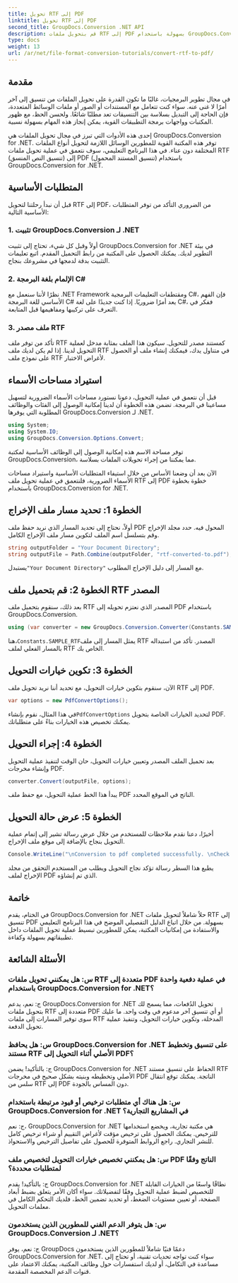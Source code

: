 ```yaml
---
title: تحويل RTF إلى PDF
linktitle: تحويل RTF إلى PDF
second_title: GroupDocs.Conversion .NET API
description: قم بتحويل ملفات RTF إلى PDF بسهولة باستخدام GroupDocs.Conversion for .NET. اتبع خطوة بخطوة للتكامل وأطلق العنان لقوة تحويل الملفات.
type: docs
weight: 13
url: /ar/net/file-format-conversion-tutorials/convert-rtf-to-pdf/
---
```

## مقدمة

في مجال تطوير البرمجيات، غالبًا ما تكون القدرة على تحويل الملفات من تنسيق إلى آخر أمرًا لا غنى عنه. سواء كنت تتعامل مع المستندات أو الصور أو ملفات الوسائط المتعددة، فإن الحاجة إلى التبديل بسلاسة بين التنسيقات تعد مطلبًا شائعًا. ولحسن الحظ، مع ظهور المكتبات وواجهات برمجة التطبيقات القوية، يمكن إنجاز هذه المهام بسهولة نسبية.

إحدى هذه الأدوات التي تبرز في مجال تحويل الملفات هي GroupDocs.Conversion for .NET. توفر هذه المكتبة القوية للمطورين الوسائل اللازمة لتحويل أنواع الملفات المختلفة دون عناء. في هذا البرنامج التعليمي، سوف نتعمق في عملية تحويل ملفات RTF (تنسيق النص المنسق) إلى PDF (تنسيق المستند المحمول) باستخدام GroupDocs.Conversion for .NET.

## المتطلبات الأساسية

قبل أن نبدأ رحلتنا لتحويل RTF إلى PDF، من الضروري التأكد من توفر المتطلبات الأساسية التالية:

### 1. تثبيت GroupDocs.Conversion لـ .NET

أولاً وقبل كل شيء، تحتاج إلى تثبيت GroupDocs.Conversion for .NET في بيئة التطوير لديك. يمكنك الحصول على المكتبة من رابط التحميل المقدم. اتبع تعليمات التثبيت بدقة لدمجها في مشروعك بنجاح.

### 2. الإلمام بلغة البرمجة C#

نظرًا لأننا سنعمل مع .NET Framework ومقتطفات التعليمات البرمجية C#، فإن الفهم الأساسي للغة البرمجة C# يعد أمرًا ضروريًا. إذا كنت جديدًا على لغة C#، ففكر في التعرف على تركيبها ومفاهيمها قبل المتابعة.

### 3. ملف مصدر RTF

تأكد من توفر ملف RTF كمستند مصدر للتحويل. سيكون هذا الملف بمثابة مدخل لعملية التحويل لدينا. إذا لم يكن لديك ملف RTF في متناول يدك، فيمكنك إنشاء ملف أو الحصول على نموذج ملف RTF لأغراض الاختبار.

## استيراد مساحات الأسماء

قبل أن نتعمق في عملية التحويل، دعونا نستورد مساحات الأسماء الضرورية لتسهيل مساعينا في البرمجة. تضمن هذه الخطوة أن لدينا إمكانية الوصول إلى الفئات والوظائف المطلوبة التي يوفرها GroupDocs.Conversion لـ .NET.

```csharp
using System;
using System.IO;
using GroupDocs.Conversion.Options.Convert;
```

توفر مساحة الاسم هذه إمكانية الوصول إلى الوظائف الأساسية لمكتبة GroupDocs.Conversion، مما يمكننا من إجراء تحويلات الملفات بسلاسة.

الآن بعد أن وضعنا الأساس من خلال استيفاء المتطلبات الأساسية واستيراد مساحات الأسماء الضرورية، فلنتعمق في عملية تحويل ملف RTF إلى PDF خطوة بخطوة باستخدام GroupDocs.Conversion for .NET.

## الخطوة 1: تحديد مسار ملف الإخراج

أولاً، نحتاج إلى تحديد المسار الذي نريد حفظ ملف PDF المحول فيه. حدد مجلد الإخراج وقم بتسلسل اسم الملف لتكوين مسار ملف الإخراج الكامل.

```csharp
string outputFolder = "Your Document Directory";
string outputFile = Path.Combine(outputFolder, "rtf-converted-to.pdf");
```

 يستبدل`"Your Document Directory"` مع المسار إلى دليل الإخراج المطلوب.

## الخطوة 2: قم بتحميل ملف RTF المصدر

بعد ذلك، سنقوم بتحميل ملف RTF المصدر الذي نعتزم تحويله إلى PDF باستخدام GroupDocs.Conversion.

```csharp
using (var converter = new GroupDocs.Conversion.Converter(Constants.SAMPLE_RTF))
```

 هنا،`Constants.SAMPLE_RTF`يمثل المسار إلى ملف RTF المصدر. تأكد من استبداله بالمسار الفعلي لملف RTF الخاص بك.

## الخطوة 3: تكوين خيارات التحويل

الآن، سنقوم بتكوين خيارات التحويل، مع تحديد أننا نريد تحويل ملف RTF إلى PDF.

```csharp
var options = new PdfConvertOptions();
```

 في هذا المثال، نقوم بإنشاء`PdfConvertOptions` لتحديد الخيارات الخاصة بتحويل PDF. يمكنك تخصيص هذه الخيارات بناءً على متطلباتك.

## الخطوة 4: إجراء التحويل

بعد تحميل الملف المصدر وتعيين خيارات التحويل، حان الوقت لتنفيذ عملية التحويل وإنشاء مخرجات PDF.

```csharp
converter.Convert(outputFile, options);
```

يبدأ هذا الخط عملية التحويل، مع حفظ ملف PDF الناتج في الموقع المحدد.

## الخطوة 5: عرض حالة التحويل

أخيرًا، دعنا نقدم ملاحظات للمستخدم من خلال عرض رسالة تشير إلى إتمام عملية التحويل بنجاح بالإضافة إلى موقع ملف الإخراج.

```csharp
Console.WriteLine("\nConversion to pdf completed successfully. \nCheck output in {0}", outputFolder);
```

يطبع هذا السطر رسالة تؤكد نجاح التحويل ويطلب من المستخدم التحقق من مجلد الإخراج لملف PDF الذي تم إنشاؤه.

## خاتمة

في الختام، يقدم GroupDocs.Conversion for .NET حلاً شاملاً لتحويل ملفات RTF إلى تنسيق PDF بسهولة. من خلال اتباع الدليل التفصيلي الموضح في هذا البرنامج التعليمي والاستفادة من إمكانيات المكتبة، يمكن للمطورين تبسيط عملية تحويل الملفات داخل تطبيقاتهم بسهولة وكفاءة.

## الأسئلة الشائعة

### س: هل يمكنني تحويل ملفات RTF متعددة إلى PDF في عملية دفعية واحدة باستخدام GroupDocs.Conversion for .NET؟

ج: نعم، يدعم GroupDocs.Conversion for .NET تحويل الدُفعات، مما يسمح لك بتحويل ملفات RTF متعددة إلى PDF أو أي تنسيق آخر مدعوم في وقت واحد. ما عليك سوى توفير المسارات إلى ملفات RTF المدخلة، وتكوين خيارات التحويل، وتنفيذ عملية تحويل الدفعة.

### س: هل يحافظ GroupDocs.Conversion for .NET على تنسيق وتخطيط مستند RTF الأصلي أثناء التحويل إلى PDF؟

ج: بالتأكيد! يضمن GroupDocs.Conversion for .NET الحفاظ على تنسيق مستند RTF الأصلي وتخطيطه وبنيته بشكل صحيح في مخرجات PDF الناتجة. يمكنك توقع انتقال سلس من RTF إلى PDF دون المساس بالجودة.

### س: هل هناك أي متطلبات ترخيص أو قيود مرتبطة باستخدام GroupDocs.Conversion for .NET في المشاريع التجارية؟

ج: نعم، GroupDocs.Conversion for .NET هي مكتبة تجارية، ويخضع استخدامها للترخيص. يمكنك الحصول على ترخيص مؤقت لأغراض التقييم أو شراء ترخيص كامل للنشر التجاري. راجع الروابط المتوفرة للحصول على تفاصيل الترخيص والاستحواذ.

### س: هل يمكنني تخصيص خيارات التحويل لتخصيص ملف PDF الناتج وفقًا لمتطلبات محددة؟

ج: بالتأكيد! يقدم GroupDocs.Conversion for .NET نطاقًا واسعًا من الخيارات القابلة للتخصيص لضبط عملية التحويل وفقًا لتفضيلاتك. سواء أكان الأمر يتعلق بضبط أبعاد الصفحة، أو تعيين مستويات الضغط، أو تحديد تضمين الخط، فلديك التحكم الكامل في معلمات التحويل.

### س: هل يتوفر الدعم الفني للمطورين الذين يستخدمون GroupDocs.Conversion لـ .NET؟

ج: نعم، يوفر GroupDocs دعمًا فنيًا شاملاً للمطورين الذين يستخدمون GroupDocs.Conversion for .NET. سواء كنت تواجه تحديات تقنية، أو تحتاج إلى مساعدة في التكامل، أو لديك استفسارات حول وظائف المكتبة، يمكنك الاعتماد على قنوات الدعم المخصصة المقدمة.
